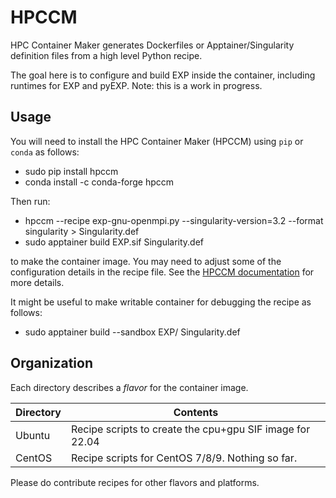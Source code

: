 # HPCCM

HPC Container Maker generates Dockerfiles or Apptainer/Singularity
definition files from a high level Python recipe.

The goal here is to configure and build EXP inside the container,
including runtimes for EXP and pyEXP.  Note: this is a work in
progress.

## Usage

You will need to install the HPC Container Maker (HPCCM) using `pip`
or `conda` as follows:
- sudo pip install hpccm
- conda install -c conda-forge hpccm

Then run:
- hpccm --recipe exp-gnu-openmpi.py --singularity-version=3.2 --format singularity > Singularity.def
- sudo apptainer build EXP.sif Singularity.def

to make the container image.  You may need to adjust some of the
configuration details in the recipe file.  See the [HPCCM
documentation](https://github.com/NVIDIA/hpc-container-maker/blob/master/docs/getting_started.md)
for more details.

It might be useful to make writable container for debugging the recipe
as follows:
- sudo apptainer build --sandbox EXP/ Singularity.def


## Organization

Each directory describes a _flavor_ for the container image.

| Directory    | Contents |
| ---          | ---      |
| Ubuntu       | Recipe scripts to create the cpu+gpu SIF image for 22.04 |
| CentOS       | Recipe scripts for CentOS 7/8/9. Nothing so far.         |

Please do contribute recipes for other flavors and platforms.
